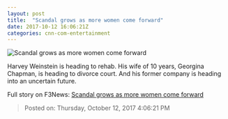 ```yaml
---
layout: post
title:  "Scandal grows as more women come forward"
date: 2017-10-12 16:06:21Z
categories: cnn-com-entertainment
---
```


![Scandal grows as more women come forward](http://i2.cdn.turner.com/money/dam/assets/171006002504-harvey-weinstein-780x439.jpg)

Harvey Weinstein is heading to rehab. His wife of 10 years, Georgina Chapman, is heading to divorce court. And his former company is heading into an uncertain future.


Full story on F3News: [Scandal grows as more women come forward](http://www.f3nws.com/n/PrYSmC)

> Posted on: Thursday, October 12, 2017 4:06:21 PM
